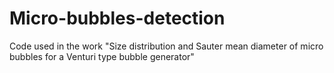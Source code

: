 # Micro-bubbles-detection
Code used in the work "Size distribution and Sauter mean diameter of micro bubbles for a Venturi type bubble generator"
